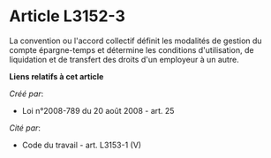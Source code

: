 # Article L3152-3

La convention ou l'accord collectif définit les modalités de gestion du compte épargne-temps et détermine les conditions
d'utilisation, de liquidation et de transfert des droits d'un employeur à un autre.

**Liens relatifs à cet article**

_Créé par_:

  - Loi n°2008-789 du 20 août 2008 - art. 25

_Cité par_:

  - Code du travail - art. L3153-1 (V)
